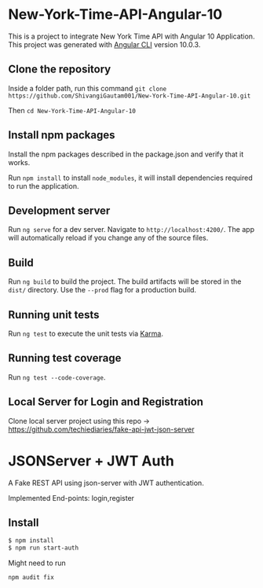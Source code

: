 # New-York-Time-API-Angular-10

This is a project to integrate New York Time API with Angular 10 Application.
This project was generated with [Angular CLI](https://github.com/angular/angular-cli) version 10.0.3.

## Clone the repository

Inside a folder path, run this command
`git clone https://github.com/ShivangiGautam001/New-York-Time-API-Angular-10.git`

Then
`cd New-York-Time-API-Angular-10`

## Install npm packages

Install the npm packages described in the package.json and verify that it works.

Run `npm install` to install `node_modules`, it will install dependencies required to run the application. 

## Development server

Run `ng serve` for a dev server. Navigate to `http://localhost:4200/`. The app will automatically reload if you change any of the source files.

## Build

Run `ng build` to build the project. The build artifacts will be stored in the `dist/` directory. Use the `--prod` flag for a production build.

## Running unit tests

Run `ng test` to execute the unit tests via [Karma](https://karma-runner.github.io).

## Running test coverage

Run `ng test --code-coverage`.

## Local Server for Login and Registration 

Clone local server project using this repo -> https://github.com/techiediaries/fake-api-jwt-json-server

# JSONServer + JWT Auth

A Fake REST API using json-server with JWT authentication. 

Implemented End-points: login,register

## Install

```bash
$ npm install
$ npm run start-auth
```

Might need to run
```
npm audit fix
```